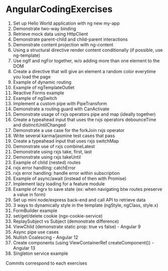 # AngularCodingExercises
1) Set up Hello World application with ng new my-app
2) Demonstrate two-way binding
3) Retrieve mock data using HttpClient
4) Demonstrate parent-child and child-parent interactions
5) Demonstrate content projection with ng-content
6) Using a structural directive render content conditionally (if possible, use ng-template)
7) Use ngIf and ngFor together, w/o adding more than one element to the DOM
8) Create a directive that will give an element a random color everytime you load the page
9) Example of dynamic routing
10) Example of ngTemplateOutlet
11) Reactive Forms example
12) Example of ngSwitch
13) Implement a custom pipe with PipeTransform
14) Demonstrate a routing guard with CanActivate
15) Demonstrate usage of rxjs operators pipe and map (ideally together)
16) Create a typeahead input that uses the rxjs operators debounceTime and distinctUntilChanged
17) Demonstrate a use case for the forkJoin rxjs operator
18) Write several karma/jasmine test cases that pass
19) Create a typeahead input that uses rxjs switchMap
20) Demonstrate use of rxjs combineLatest
21) Demonstrate using rxjs take, first, last
22) Demonstrate using rxjs takeUntil
23) Example of child (nested) routes
24) rxjs error handling: catchError
25) rxjs error handling: handle error within subscription
26) Example of async/await (instead of then with Promise)
27) Implement lazy loading for a feature module
28) Example of ngrx to save state (ex: when navigating btw routes preserve a value in form)
29) Set up mini node/express back-end and call API to retrieve data
30) 3 ways to dynamically style in the template (ngStyle, ngClass, style.x)
31) FormBuilder example
32) set/get/delete cookie (ngx-cookie-service)
33) ReplaySubject vs Subject (demonstrate difference)
34) ViewChild (demonstrate static prop: true vs false) - Angular 9
35) Async pipe use cases
36) Nullish Coalescing - Angular 12
37) Create components (using ViewContainerRef createComponent()) - Angular 13
38) Singleton service example

Commits correspond to each exercises